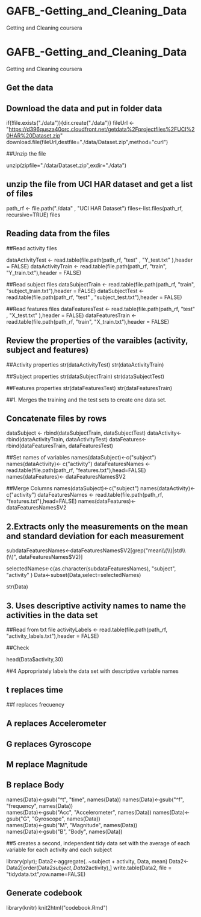 # GAFB_-Getting_and_Cleaning_Data
Getting and Cleaning coursera
# GAFB_-Getting_and_Cleaning_Data
Getting and Cleaning coursera

## Get the data 

## Download the data and put in folder data
if(!file.exists("./data")){dir.create("./data")}
fileUrl <- "https://d396qusza40orc.cloudfront.net/getdata%2Fprojectfiles%2FUCI%20HAR%20Dataset.zip"
download.file(fileUrl,destfile="./data/Dataset.zip",method="curl")

##Unzip the file

unzip(zipfile="./data/Dataset.zip",exdir="./data")

## unzip the file from UCI HAR dataset and get a list of files


path_rf <- file.path("./data" , "UCI HAR Dataset")
files<-list.files(path_rf, recursive=TRUE)
files

## Reading data from the files

##Read activity files

dataActivityTest  <- read.table(file.path(path_rf, "test" , "Y_test.txt" ),header = FALSE)
dataActivityTrain <- read.table(file.path(path_rf, "train", "Y_train.txt"),header = FALSE)

##Read subject files
dataSubjectTrain <- read.table(file.path(path_rf, "train", "subject_train.txt"),header = FALSE)
dataSubjectTest  <- read.table(file.path(path_rf, "test" , "subject_test.txt"),header = FALSE)

##Read features files
dataFeaturesTest  <- read.table(file.path(path_rf, "test" , "X_test.txt" ),header = FALSE)
dataFeaturesTrain <- read.table(file.path(path_rf, "train", "X_train.txt"),header = FALSE)

## Review the properties of the varaibles (activity, subject and features)

##Activity properties
str(dataActivityTest)
str(dataActivityTrain)


##Subject properties
str(dataSubjectTrain)
str(dataSubjectTest)

##Features properties
str(dataFeaturesTest)
str(dataFeaturesTrain)


##1. Merges the training and the test sets to create one data set.

## Concatenate files by rows
dataSubject <- rbind(dataSubjectTrain, dataSubjectTest)
dataActivity<- rbind(dataActivityTrain, dataActivityTest)
dataFeatures<- rbind(dataFeaturesTrain, dataFeaturesTest)

##Set names of variables
names(dataSubject)<-c("subject")
names(dataActivity)<- c("activity")
dataFeaturesNames <- read.table(file.path(path_rf, "features.txt"),head=FALSE)
names(dataFeatures)<- dataFeaturesNames$V2

##Merge Columns 
names(dataSubject)<-c("subject")
names(dataActivity)<- c("activity")
dataFeaturesNames <- read.table(file.path(path_rf, "features.txt"),head=FALSE)
names(dataFeatures)<- dataFeaturesNames$V2


## 2.Extracts only the measurements on the mean and standard deviation for each measurement

subdataFeaturesNames<-dataFeaturesNames$V2[grep("mean\\(\\)|std\\(\\)", dataFeaturesNames$V2)]

selectedNames<-c(as.character(subdataFeaturesNames), "subject", "activity" )
Data<-subset(Data,select=selectedNames)

str(Data)

## 3. Uses descriptive activity names to name the activities in the data set

##Read from txt file 
activityLabels <- read.table(file.path(path_rf, "activity_labels.txt"),header = FALSE)

##Check 

head(Data$activity,30)


##4 Appropriately labels the data set with descriptive variable names
## t replaces time
##f replaces frecuency
## A replaces Accelerometer
## G replaces Gyroscope
## M replace Magnitude
## B replace Body
names(Data)<-gsub("^t", "time", names(Data)) 
names(Data)<-gsub("^f", "frequency", names(Data))  
names(Data)<-gsub("Acc", "Accelerometer", names(Data)) 
names(Data)<-gsub("G", "Gyroscope", names(Data))  
names(Data)<-gsub("M", "Magnitude", names(Data))  
names(Data)<-gsub("B", "Body", names(Data))  

##5 creates a second, independent tidy data set with the average of each variable for each activity and each subject

library(plyr);
Data2<-aggregate(. ~subject + activity, Data, mean)
Data2<-Data2[order(Data2$subject,Data2$activity),]
write.table(Data2, file = "tidydata.txt",row.name=FALSE)

## Generate codebook
library(knitr)
knit2html("codebook.Rmd")


